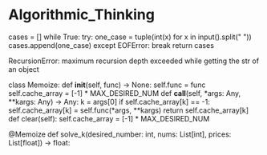 # Algorithmic_Thinking


cases = []
    while True:
        try:
            one_case = tuple(int(x) for x in input().split(" "))
            cases.append(one_case)
        except EOFError:
            break
    return cases

RecursionError: maximum recursion depth exceeded while getting the str of an object

class Memoize:
    def __init__(self, func) -> None:
        self.func = func
        self.cache_array = [-1] * MAX_DESIRED_NUM
    def __call__(self, *args: Any, **kargs: Any) -> Any:
        k = args[0]
        if self.cache_array[k] == -1:
            self.cache_array[k] = self.func(*args, **kargs)
        return self.cache_array[k]
    def clear(self):
        self.cache_array = [-1] * MAX_DESIRED_NUM

@Memoize
def solve_k(desired_number: int, nums: List[int], prices: List[float]) -> float: